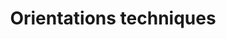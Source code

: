 ---
title: Orientations techniques
bg-image: orientation.jpg
bg-credits: https://unsplash.com/photos/DqXHHb62Ly0
bg-authornick: "@papidridri44"
bg-author: Adrien Bruneau
weight: 1
---